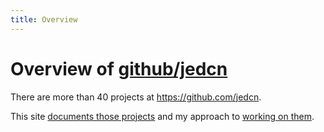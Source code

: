 ```yaml
---
title: Overview
---
```


# Overview of [github/jedcn][https://github.com/jedcn]

There are more than 40 projects at https://github.com/jedcn.

[https://github.com/jedcn]: https://github.com/jedcn

This site [documents those projects][projects] and my approach
to [working on them][about].

[projects]: /projects
[about]: /about
